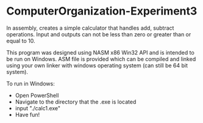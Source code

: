 # ComputerOrganization-Experiment3
In assembly, creates a simple calculator that handles add, subtract operations. Input and outputs can not be less than zero or greater than or equal to 10.

This program was designed using NASM x86 Win32 API and is intended to be run on Windows.
ASM file is provided which can be compiled and linked using your own linker with windows operating system (can still be 64 bit system).

To run in Windows:
 - Open PowerShell
 - Navigate to the directory that the .exe is located
 - input "./calc1.exe"
 - Have fun!
